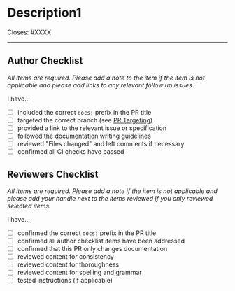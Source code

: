 # Description1

Closes: #XXXX

<!-- Add a description of the changes that this PR introduces and the files that
are the most critical to review. -->

<!-- Pull requests that sit inactive for longer than 30 days will be closed.  -->
---

## Author Checklist

*All items are required. Please add a note to the item if the item is not applicable and
please add links to any relevant follow up issues.*

I have...

* [ ] included the correct `docs:` prefix in the PR title
* [ ] targeted the correct branch (see [PR Targeting](https://github.com/cosmos/cosmos-sdk/blob/main/CONTRIBUTING.md#pr-targeting))
* [ ] provided a link to the relevant issue or specification
* [ ] followed the [documentation writing guidelines](https://github.com/cosmos/cosmos-sdk/blob/main/docs/DOC_WRITING_GUIDELINES.md)
* [ ] reviewed "Files changed" and left comments if necessary
* [ ] confirmed all CI checks have passed

## Reviewers Checklist

*All items are required. Please add a note if the item is not applicable and please add
your handle next to the items reviewed if you only reviewed selected items.*

I have...

* [ ] confirmed the correct `docs:` prefix in the PR title
* [ ] confirmed all author checklist items have been addressed 
* [ ] confirmed that this PR only changes documentation
* [ ] reviewed content for consistency
* [ ] reviewed content for thoroughness
* [ ] reviewed content for spelling and grammar
* [ ] tested instructions (if applicable)